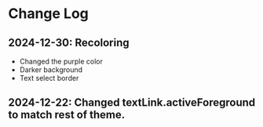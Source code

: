 # Change Log

## 2024-12-30: Recoloring
* Changed the purple color
* Darker background
* Text select border

## 2024-12-22: Changed textLink.activeForeground to match rest of theme.
